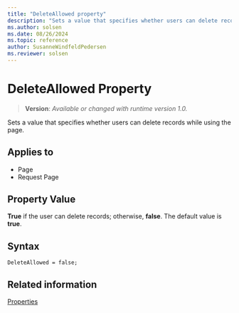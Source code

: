 ```yaml
---
title: "DeleteAllowed property"
description: "Sets a value that specifies whether users can delete records while using the page."
ms.author: solsen
ms.date: 08/26/2024
ms.topic: reference
author: SusanneWindfeldPedersen
ms.reviewer: solsen
---
```

[//]: # (START>DO_NOT_EDIT)
[//]: # (IMPORTANT:Do not edit any of the content between here and the END>DO_NOT_EDIT.)
[//]: # (Any modifications should be made in the .xml files in the ModernDev repo.)
# DeleteAllowed Property
> **Version**: _Available or changed with runtime version 1.0._

Sets a value that specifies whether users can delete records while using the page.

## Applies to
-   Page
-   Request Page

[//]: # (IMPORTANT: END>DO_NOT_EDIT)

## Property Value  

**True** if the user can delete records; otherwise, **false**. The default value is **true**.  

## Syntax

```AL
DeleteAllowed = false;
```
  
## Related information  
[Properties](devenv-properties.md)